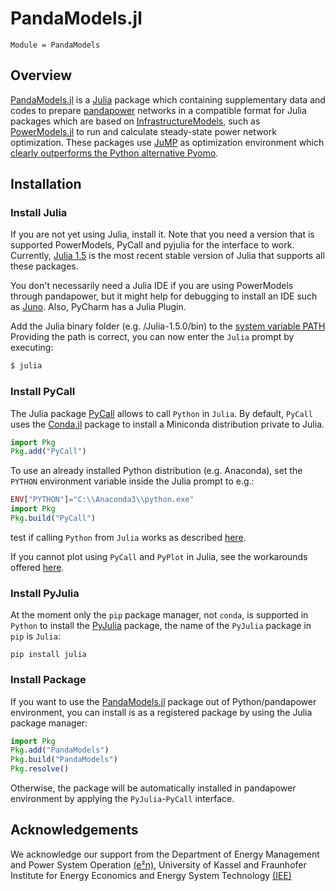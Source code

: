 # PandaModels.jl

```@autodocs
Module = PandaModels
```

## Overview

[PandaModels.jl](https://github.com/e2nIEE/PandaModels.jl) is a [Julia](https://julialang.org/) package which containing supplementary data and codes to prepare [pandapower](https://github.com/e2nIEE/pandapower) networks in a compatible format for Julia packages which are based on [InfrastructureModels](https://lanl-ansi.github.io/InfrastructureModels.jl/dev/), such as [PowerModels.jl](https://github.com/lanl-ansi/PowerModels.jl) to run and calculate steady-state power network optimization. These packages use [JuMP](https://github.com/JuliaOpt/JuMP.jl) as optimization environment which [clearly outperforms the Python alternative Pyomo](http://yetanothermathprogrammingconsultant.blogspot.com/2015/05/model-generation-in-julia.html).

## Installation

### Install Julia
If you are not yet using Julia, install it. Note that you need a version that is supported PowerModels, PyCall and pyjulia for the interface to work. Currently, [Julia 1.5](https://julialang.org/downloads/)  is the most recent stable version of Julia that supports all these packages.

You don't necessarily need a Julia IDE if you are using PowerModels through pandapower, but it might help for debugging to install an IDE such as [Juno](http://docs.junolab.org/latest/man/installation). Also, PyCharm has a Julia Plugin.

Add the Julia binary folder (e.g. /Julia-1.5.0/bin) to the [system variable PATH](https://www.computerhope.com/issues/ch000549.htm) Providing the path is correct, you can now enter the `Julia` prompt by executing:

```bash
$ julia
```

### Install PyCall

The Julia package [PyCall](https://github.com/JuliaPy/PyCall.jl#installation) allows to call `Python` in `Julia`. By default, `PyCall` uses the [Conda.jl](https://github.com/JuliaPy/Conda.jl) package to install a Miniconda distribution private to Julia.
```julia
import Pkg
Pkg.add("PyCall")
```
To use an already installed Python distribution (e.g. Anaconda), set the `PYTHON` environment variable inside the Julia prompt to e.g.:
```julia
ENV["PYTHON"]="C:\\Anaconda3\\python.exe"
import Pkg
Pkg.build("PyCall")
```

test if calling `Python` from `Julia` works as described [here](https://github.com/JuliaPy/PyCall.jl#usage).

If you cannot plot using `PyCall` and `PyPlot` in Julia, see the workarounds offered [here](https://github.com/JuliaPy/PyCall.jl/issues/665).


### Install PyJulia

At the moment only the `pip` package manager, not `conda`, is supported in `Python` to install the [PyJulia](https://pyjulia.readthedocs.io/en/latest/index.html) package, the name of the `PyJulia` package in `pip` is `Julia`:

```shell
pip install julia
```

### Install Package

If you want to use the [PandaModels.jl](https://github.com/e2nIEE/PandaModels.jl) package out of Python/pandapower environment, you can install is as a registered package by using the Julia package manager:
```julia
import Pkg
Pkg.add("PandaModels")
Pkg.build("PandaModels")
Pkg.resolve()
```

Otherwise, the package will be automatically installed in pandapower environment by applying the `PyJulia`-`PyCall` interface.

## Acknowledgements

We acknowledge our support from the De­part­ment of En­er­gy Ma­nage­ment and Power Sys­tem Ope­ra­ti­on [(e²n)](https://www.uni-kassel.de/eecs/en/faculties/energy-management-and-power-system-operation/home), University of Kassel and Fraunhofer Institute for Energy Economics and Energy System Technology [(IEE)](https://www.iee.fraunhofer.de/en.html)
